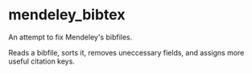 # mendeley_bibtex
An attempt to fix Mendeley's bibfiles.

Reads a bibfile, sorts it, removes uneccessary fields, and assigns more useful citation keys.
